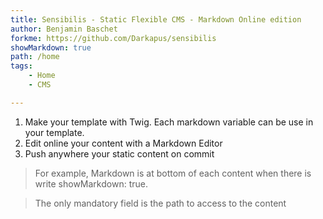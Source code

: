 ```yaml
---
title: Sensibilis - Static Flexible CMS - Markdown Online edition
author: Benjamin Baschet
forkme: https://github.com/Darkapus/sensibilis
showMarkdown: true
path: /home
tags:
	- Home
	- CMS

---
```


1. Make your template with Twig. Each markdown variable can be use in your template.
2. Edit online your content with a Markdown Editor
3. Push anywhere your static content on commit

> For example, Markdown is at bottom of each content when there is write  showMarkdown: true.

> The only mandatory field is the path to access to the content

